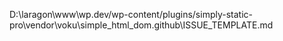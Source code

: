 D:\laragon\www\wp.dev/wp-content/plugins/simply-static-pro\vendor\voku\simple_html_dom\.github\ISSUE_TEMPLATE.md